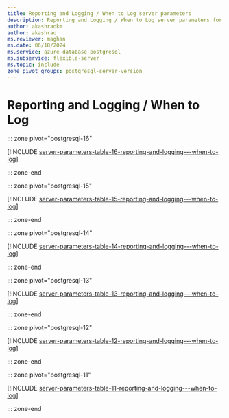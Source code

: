 ```yaml
---
title: Reporting and Logging / When to Log server parameters
description: Reporting and Logging / When to Log server parameters for Azure Database for PostgreSQL - Flexible Server.
author: akashraokm
author: akashrao
ms.reviewer: maghan
ms.date: 06/18/2024
ms.service: azure-database-postgresql
ms.subservice: flexible-server
ms.topic: include
zone_pivot_groups: postgresql-server-version
---
```

# Reporting and Logging / When to Log


::: zone pivot="postgresql-16"

[!INCLUDE [server-parameters-table-16-reporting-and-logging---when-to-log](./includes/server-parameters-table-16-reporting-and-logging---when-to-log.md)]

::: zone-end


::: zone pivot="postgresql-15"

[!INCLUDE [server-parameters-table-15-reporting-and-logging---when-to-log](./includes/server-parameters-table-15-reporting-and-logging---when-to-log.md)]

::: zone-end


::: zone pivot="postgresql-14"

[!INCLUDE [server-parameters-table-14-reporting-and-logging---when-to-log](./includes/server-parameters-table-14-reporting-and-logging---when-to-log.md)]

::: zone-end


::: zone pivot="postgresql-13"

[!INCLUDE [server-parameters-table-13-reporting-and-logging---when-to-log](./includes/server-parameters-table-13-reporting-and-logging---when-to-log.md)]

::: zone-end


::: zone pivot="postgresql-12"

[!INCLUDE [server-parameters-table-12-reporting-and-logging---when-to-log](./includes/server-parameters-table-12-reporting-and-logging---when-to-log.md)]

::: zone-end


::: zone pivot="postgresql-11"

[!INCLUDE [server-parameters-table-11-reporting-and-logging---when-to-log](./includes/server-parameters-table-11-reporting-and-logging---when-to-log.md)]

::: zone-end


